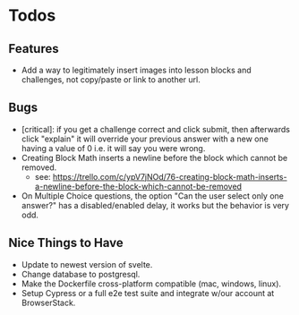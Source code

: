 # Todos

## Features
* Add a way to legitimately insert images into lesson blocks and challenges, not copy/paste or link to another url.

## Bugs
* [critical]: if you get a challenge correct and click submit, then afterwards click "explain" it will override your previous answer with a new one having a value of 0 i.e. it will say you were wrong.
* Creating Block Math inserts a newline before the block which cannot be removed.
    * see: https://trello.com/c/ypV7jNOd/76-creating-block-math-inserts-a-newline-before-the-block-which-cannot-be-removed
* On Multiple Choice questions, the option "Can the user select only one answer?" has a disabled/enabled delay, it works but the behavior is very odd.

## Nice Things to Have
* Update to newest version of svelte.
* Change database to postgresql.
* Make the Dockerfile cross-platform compatible (mac, windows, linux).
* Setup Cypress or a full e2e test suite and integrate w/our account at BrowserStack.